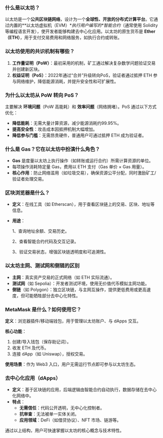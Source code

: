 ### 什么是以太坊？

以太坊是一个**公共区块链网络**，设计为一个**全球性、开放的分布式计算平台**。它通过内置的**以太坊虚拟机（EVM）\**执行用户编写的\**智能合约**（通常使用 Solidity 等编程语言开发），使开发者能够构建去中心化应用。以太坊的原生货币是 **Ether（ETH）**，用于支付交易费用和网络服务，如执行合约或转账。

### 以太坊使用的共识机制有哪些？

1. **工作量证明（PoW）**：最初采用的机制，矿工通过解决复杂数学问题验证交易并创建新区块。
2. **权益证明（PoS）**：2022年通过“合并”升级转向PoS，验证者通过抵押 ETH 参与网络维护，降低能源消耗，并提升安全性和可扩展性。

### 为什么以太坊从 PoW 转向 PoS？

主要解决 **环境问题**（PoW 高能耗）和 **效率问题**（网络拥堵）。PoS 通过以下方式优化：

- **降低能耗**：无需大量计算资源，减少能源消耗约99.95%。
- **提高安全性**：攻击成本因抵押机制大幅增加。
- **降低参与门槛**：无需昂贵硬件，普通用户可通过抵押 ETH 成为验证者。

### 什么是 Gas？它在以太坊中扮演什么角色？

- **Gas** 是度量以太坊上执行操作（如转账或运行合约）所需计算资源的单位。
- 每项操作消耗特定量 Gas，费用以 ETH 支付（Gas 单价 × Gas 用量）。
- **核心作用**：防止网络滥用（如垃圾交易），确保资源公平分配，同时激励矿工/验证者处理交易。

### 区块浏览器是什么？	

- **定义**：在线工具（如 Etherscan），用于查看区块链上的交易、区块、地址等信息。

- **用途**：

  1、查询地址余额、交易历史。

  2、查看智能合约代码及交互记录。

  3、验证交易状态，增强区块链透明度和可追溯性。

### 以太坊主网、测试网和侧链的区别

- **主网**：真实资产交易的正式网络（如 ETH 实际流通）。
- **测试网**（如 Sepolia）：开发者测试环境，使用无价值代币模拟主网功能。
- **侧链**（如 Polygon）：独立区块链，与主网互操作，提供更低费用或更高速度，但可能牺牲部分去中心化特性。

### MetaMask 是什么？如何使用它？

**定义**：浏览器插件/移动端钱包，用于管理以太坊账户、与 dApps 交互。

**核心功能**：

1. 创建/导入钱包（保存助记词）。
2. 收发 ETH 及代币。
3. 连接 dApp（如 Uniswap），授权交易。

**使用场景**：作为 Web3 入口，用户无需运行节点即可参与以太坊生态。

### 去中心化应用（dApps）

- **定义**：基于区块链的应用，后端逻辑由智能合约自动执行，数据存储在去中心化网络中。
- **特点**：
  - **无需信任**：代码公开透明，无中心化控制者。
  - **抗审查**：无法被单一实体关闭。
  - **应用领域**：DeFi（如借贷协议）、NFT 市场、链游等。

通过以上结构，用户可快速掌握以太坊的核心概念与技术特性。